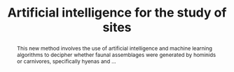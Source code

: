 ---
category: news
title: Artificial intelligence for the study of sites
abstract: This new method involves the use of artificial intelligence and machine learning algorithms to decipher whether faunal assemblages were generated by hominids or carnivores, specifically hyenas and ...
publishedDateTime: 2019-03-15T13:49:00Z
sourceUrl: https://phys.org/news/2019-03-artificial-intelligence-sites.html
type: webcontent

provider:
  name: Phys.org
  id: default
tags:
  - AI

images: 
  
---